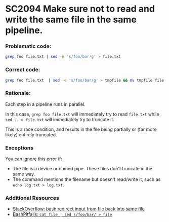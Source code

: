 # SC2094 Make sure not to read and write the same file in the same pipeline.

### Problematic code:

```sh
grep foo file.txt | sed -e 's/foo/bar/g' > file.txt
```

### Correct code:

```sh
grep foo file.txt  | sed -e 's/foo/bar/g' > tmpfile && mv tmpfile file.txt
```

### Rationale:

Each step in a pipeline runs in parallel.

In this case, `grep foo file.txt` will immediately try to read `file.txt` while `sed .. > file.txt` will immediately try to truncate it.

This is a race condition, and results in the file being partially or (far more likely) entirely truncated.

### Exceptions

You can ignore this error if:

* The file is a device or named pipe. These files don't truncate in the same way.
* The command mentions the filename but doesn't read/write it, such as `echo log.txt > log.txt`.

### Additional Resources

* [StackOverflow: bash redirect input from file back into same file](https://stackoverflow.com/questions/6696842/bash-redirect-input-from-file-back-into-same-file)
* [BashPitfalls: `cat file | sed s/foo/bar/ > file`](https://mywiki.wooledge.org/BashPitfalls#pf13)
